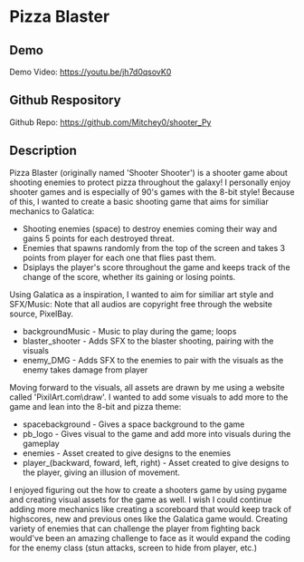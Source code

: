 # Pizza Blaster

## Demo
Demo Video: https://youtu.be/jh7d0qsovK0

## Github Respository
Github Repo: https://github.com/Mitchey0/shooter_Py

## Description

Pizza Blaster (originally named 'Shooter Shooter') is a shooter game about shooting enemies to protect pizza throughout
the galaxy! I personally enjoy shooter games and is especially of 90's games with the 8-bit style! Because of this, I
wanted to create a basic shooting game that aims for similiar mechanics to Galatica:

- Shooting enemies (space) to destroy enemies coming their way and gains 5 points for each destroyed threat.
- Enemies that spawns randomly from the top of the screen and takes 3 points from player for each one that flies past them.
- Dsiplays the player's score throughout the game and keeps track of the change of the score, whether its gaining or losing points.

Using Galatica as a inspiration, I wanted to aim for similiar art style and SFX/Music: Note that all audios are copyright free
through the website source, PixelBay.

- backgroundMusic - Music to play during the game; loops
- blaster_shooter - Adds SFX to the blaster shooting, pairing with the visuals
- enemy_DMG - Adds SFX to the enemies to pair with the visuals as the enemy takes damage from player

Moving forward to the visuals, all assets are drawn by me using a website called 'PixilArt.com\draw'. I wanted to add some visuals to add more to the game and lean into the 8-bit and pizza theme:
- spacebackground - Gives a space background to the game
- pb_logo - Gives visual to the game and add more into visuals during the gameplay
- enemies - Asset created to give designs to the enemies
- player_(backward, foward, left, right) - Asset created to give designs to the player, giving an illusion of movement.

I enjoyed figuring out the how to create a shooters game by using pygame and creating visual assets for the game as well. I wish I could continue adding more mechanics like creating a scoreboard that would keep track of highscores, new and previous ones like the Galatica game would. Creating variety of enemies that can challenge the player from fighting back would've been an amazing challenge to face as it would expand the coding for the enemy class (stun attacks, screen to hide from player, etc.)

